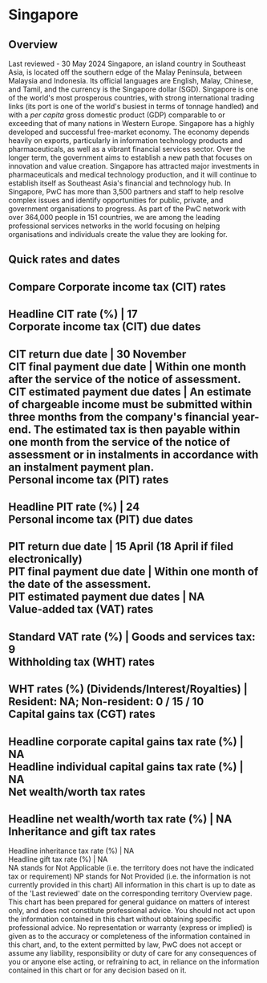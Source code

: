 # Singapore
## Overview
Last reviewed - 30 May 2024
Singapore, an island country in Southeast Asia, is located off the southern edge of the Malay Peninsula, between Malaysia and Indonesia. Its official languages are English, Malay, Chinese, and Tamil, and the currency is the Singapore dollar (SGD).
Singapore is one of the world's most prosperous countries, with strong international trading links (its port is one of the world's busiest in terms of tonnage handled) and with a _per capita_ gross domestic product (GDP) comparable to or exceeding that of many nations in Western Europe.
Singapore has a highly developed and successful free-market economy. The economy depends heavily on exports, particularly in information technology products and pharmaceuticals, as well as a vibrant financial services sector.
Over the longer term, the government aims to establish a new path that focuses on innovation and value creation. Singapore has attracted major investments in pharmaceuticals and medical technology production, and it will continue to establish itself as Southeast Asia's financial and technology hub.
In Singapore, PwC has more than 3,500 partners and staff to help resolve complex issues and identify opportunities for public, private, and government organisations to progress. As part of the PwC network with over 364,000 people in 151 countries, we are among the leading professional services networks in the world focusing on helping organisations and individuals create the value they are looking for.
## Quick rates and dates
Compare
Corporate income tax (CIT) rates   
---  
Headline CIT rate (%) |  17  
Corporate income tax (CIT) due dates   
---  
CIT return due date |  30 November  
CIT final payment due date |  Within one month after the service of the notice of assessment.  
CIT estimated payment due dates |  An estimate of chargeable income must be submitted within three months from the company's financial year-end. The estimated tax is then payable within one month from the service of the notice of assessment or in instalments in accordance with an instalment payment plan.  
Personal income tax (PIT) rates   
---  
Headline PIT rate (%) |  24  
Personal income tax (PIT) due dates   
---  
PIT return due date |  15 April (18 April if filed electronically)  
PIT final payment due date |  Within one month of the date of the assessment.  
PIT estimated payment due dates |  NA  
Value-added tax (VAT) rates   
---  
Standard VAT rate (%) |  Goods and services tax: 9  
Withholding tax (WHT) rates   
---  
WHT rates (%) (Dividends/Interest/Royalties) |  Resident: NA; Non-resident: 0 / 15 / 10  
Capital gains tax (CGT) rates   
---  
Headline corporate capital gains tax rate (%) |  NA  
Headline individual capital gains tax rate (%) |  NA  
Net wealth/worth tax rates   
---  
Headline net wealth/worth tax rate (%) |  NA  
Inheritance and gift tax rates   
---  
Headline inheritance tax rate (%) |  NA  
Headline gift tax rate (%) |  NA  
NA stands for Not Applicable (i.e. the territory does not have the indicated tax or requirement)
NP stands for Not Provided (i.e. the information is not currently provided in this chart) 
All information in this chart is up to date as of the 'Last reviewed' date on the corresponding territory Overview page. This chart has been prepared for general guidance on matters of interest only, and does not constitute professional advice. You should not act upon the information contained in this chart without obtaining specific professional advice. No representation or warranty (express or implied) is given as to the accuracy or completeness of the information contained in this chart, and, to the extent permitted by law, PwC does not accept or assume any liability, responsibility or duty of care for any consequences of you or anyone else acting, or refraining to act, in reliance on the information contained in this chart or for any decision based on it.
